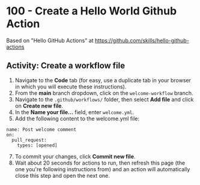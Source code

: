 # 100 - Create a Hello World Github Action

Based on "Hello GitHub Actions" at https://github.com/skills/hello-github-actions

## Activity: Create a workflow file

1. Navigate to the **Code** tab (for easy, use a duplicate tab in your browser in which you will execute these instructions).
2. From the **main** branch dropdown, click on the ```welcome-workflow``` branch.
3. Navigate to the ```.github/workflows/``` folder, then select **Add file** and click on **Create new file**.
4. In the **Name your file...** field, enter ```welcome.yml```.
5. Add the following content to the welcome.yml file:

```
name: Post welcome comment
on:
  pull_request:
    types: [opened]
```    
    
7. To commit your changes, click **Commit new file**.
8. Wait about 20 seconds for actions to run, then refresh this page (the one you're following instructions from) and an action will automatically close this step and open the next one.
